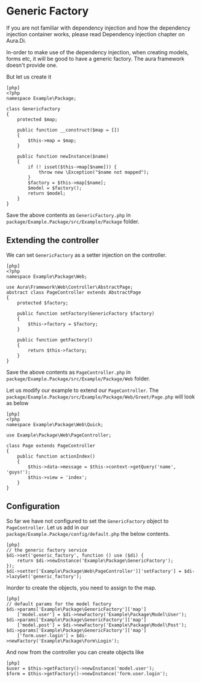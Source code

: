 # Generic Factory #

If you are not familiar with dependency injection and how the dependency 
injection container works, please read Dependency injection chapter on 
Aura.Di.

In-order to make use of the dependency injection, when creating models, 
forms etc, it will be good to have a generic factory. The aura framework 
doesn't provide one. 

But let us create it

    [php]
    <?php
    namespace Example\Package;
    
    class GenericFactory
    {
        protected $map;
        
        public function __construct($map = []) 
        {
            $this->map = $map;
        }
        
        public function newInstance($name)
        {
            if (! isset($this->map[$name])) {
                throw new \Exception("$name not mapped");
            }
            $factory = $this->map[$name];
            $model = $factory();
            return $model;
        }
    }
    

Save the above contents as `GenericFactory.php` in 
`package/Example.Package/src/Example/Package` folder.

## Extending the controller ##

We can set `GenericFactory` as a setter injection on the controller.

    [php]
    <?php
    namespace Example\Package\Web;
    
    use Aura\Framework\Web\Controller\AbstractPage;
    abstract class PageController extends AbstractPage
    {        
        protected $factory;
    
        public function setFactory(GenericFactory $factory)
        {
            $this->factory = $factory;
        }
        
        public function getFactory()
        {
            return $this->factory;
        }
    }

Save the above contents as `PageController.php` in 
`package/Example.Package/src/Example/Package/Web` folder.

Let us modify our example to extend our `PageController`.
The `package/Example.Package/src/Example/Package/Web/Greet/Page.php` will 
look as below

    [php]
    <?php
    namespace Example\Package\Web\Quick;
    
    use Example\Package\Web\PageController;
    
    class Page extends PageController
    {
        public function actionIndex()
        {
            $this->data->message = $this->context->getQuery('name', 'guys!');
            $this->view = 'index';
        }
    }

## Configuration ##

So far we have not configured to set the `GenericFactory` object to 
`PageController`. Let us add in our `package/Example.Package/config/default.php`
the below contents.

    [php]
    // the generic factory service
    $di->set('generic_factory', function () use ($di) {
        return $di->newInstance('Example\Package\GenericFactory');
    });
    $di->setter['Example\Package\Web\PageController']['setFactory'] = $di->lazyGet('generic_factory');

Inorder to create the objects, you need to assign to the map.

    [php]
    // default params for the model factory
    $di->params['Example\Package\GenericFactory']['map']
        ['model.user'] = $di->newFactory('Example\Package\Model\User');
    $di->params['Example\Package\GenericFactory']['map']
        ['model.post'] = $di->newFactory('Example\Package\Model\Post');
    $di->params['Example\Package\GenericFactory']['map']
        ['form.user.login'] = $di->newFactory('Example\Package\Form\Login');
    
And now from the controller you can create objects like 

    [php]
    $user = $this->getFactory()->newInstance('model.user');
    $form = $this->getFactory()->newInstance('form.user.login');
